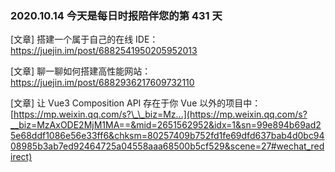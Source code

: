 ### 2020.10.14 今天是每日时报陪伴您的第 431 天

[文章] 搭建一个属于自己的在线 IDE：<https://juejin.im/post/6882541950205952013>

[文章] 聊一聊如何搭建高性能网站：<https://juejin.im/post/6882936217609732110>

[文章] 让 Vue3 Composition API 存在于你 Vue 以外的项目中：[https://mp.weixin.qq.com/s?\_\_biz=Mz...](https://mp.weixin.qq.com/s?__biz=MzAxODE2MjM1MA==&mid=2651562952&idx=1&sn=99e894b69ad25e68ddf1086e56e33ff6&chksm=80257409b752fd1fe69dfd637bab4d0bc9408985b3ab7ed92464725a04558aaa68500b5cf529&scene=27#wechat_redirect)

